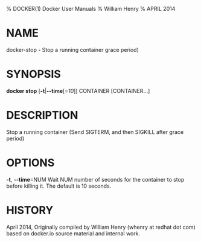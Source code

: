 % DOCKER(1) Docker User Manuals
% William Henry
% APRIL 2014
# NAME
docker-stop - Stop a running container
 grace period)

# SYNOPSIS
**docker stop** [**-t**|**--time**[=*10*]] CONTAINER [CONTAINER...]

# DESCRIPTION
Stop a running container (Send SIGTERM, and then SIGKILL after
 grace period)

# OPTIONS
**-t**, **--time**=NUM
   Wait NUM number of seconds for the container to stop before killing it.
The default is 10 seconds.

# HISTORY
April 2014, Originally compiled by William Henry (whenry at redhat dot com)
based on docker.io source material and internal work.
